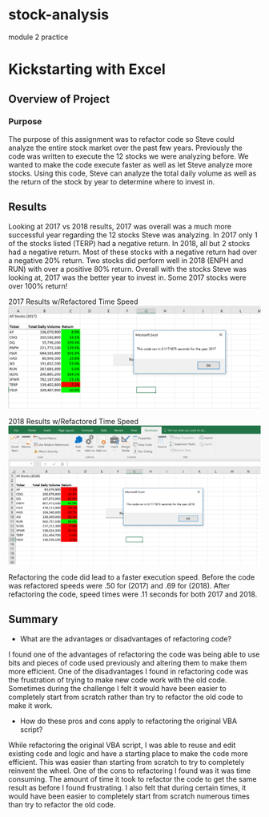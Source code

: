 # stock-analysis
module 2 practice
# Kickstarting with Excel

## Overview of Project

### Purpose
The purpose of this assignment was to refactor code so Steve could analyze the entire stock market over the past few years. Previously the code was written to execute the 12 stocks we were analyzing before. We wanted to make the code execute faster as well as let Steve analyze more stocks. Using this code, Steve can analyze  the total daily volume as well as the return of the stock by year to determine where to invest in.
## Results
Looking at 2017 vs 2018 results, 2017 was overall was a much more successful year regarding the 12 stocks Steve was analyzing. In 2017 only 1 of the stocks listed (TERP) had a negative return.   In 2018, all but 2 stocks had a negative return. Most of these stocks with a negative return had over a negative 20% return. Two stocks did perform well in 2018 (ENPH and RUN) with over a positive 80% return. Overall with the stocks Steve was looking at, 2017 was the better year to invest in. Some 2017 stocks were over 100% return! 

2017 Results w/Refactored Time Speed
![](resources/VBA_Challenge_2017.png)


2018 Results w/Refactored Time Speed 
![](resources/VBA_Challenge_2018.png)

Refactoring the code did lead to a faster execution speed. Before the code was refactored speeds were .50 for (2017) and .69 for (2018). After refactoring the code, speed times were .11 seconds for both 2017 and 2018.  
 
## Summary
- What are the advantages or disadvantages of refactoring code?

 I found one of the advantages of refactoring the code was being able to use bits and pieces of code used previously and altering them to make them more efficient.  One of the disadvantages I found in refactoring code was the frustration of trying to make new code work with the old code. Sometimes during the challenge I felt it would have been easier to completely start from scratch rather than try to refactor the old code to make it work.
 
- How do these pros and cons apply to refactoring the original VBA script?

 While refactoring the original VBA script, I was able to reuse and edit existing code and logic and have a starting place to make the code more efficient. This was easier than starting from scratch to try to completely reinvent the wheel. One of the cons to refactoring I found was it was time consuming. The amount of time it took to refactor the code to get the same result as before I found frustrating. I also felt that during certain times, it would have been easier to completely start from scratch numerous times than try to refactor the old code. 

